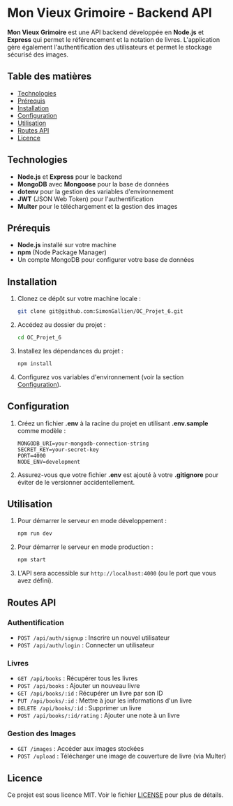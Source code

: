 # Mon Vieux Grimoire - Backend API

**Mon Vieux Grimoire** est une API backend développée en **Node.js** et **Express** qui permet le référencement et la notation de livres. L'application gère également l'authentification des utilisateurs et permet le stockage sécurisé des images.

## Table des matières

-   [Technologies](#technologies)
-   [Prérequis](#prérequis)
-   [Installation](#installation)
-   [Configuration](#configuration)
-   [Utilisation](#utilisation)
-   [Routes API](#routes-api)
-   [Licence](#licence)

## Technologies

-   **Node.js** et **Express** pour le backend
-   **MongoDB** avec **Mongoose** pour la base de données
-   **dotenv** pour la gestion des variables d'environnement
-   **JWT** (JSON Web Token) pour l'authentification
-   **Multer** pour le téléchargement et la gestion des images

## Prérequis

-   **Node.js** installé sur votre machine
-   **npm** (Node Package Manager)
-   Un compte MongoDB pour configurer votre base de données

## Installation

1. Clonez ce dépôt sur votre machine locale :
    ```bash
    git clone git@github.com:SimonGallien/OC_Projet_6.git
    ```
2. Accédez au dossier du projet :
    ```bash
    cd OC_Projet_6
    ```
3. Installez les dépendances du projet :
    ```bash
    npm install
    ```
4. Configurez vos variables d'environnement (voir la section [Configuration](#configuration)).

## Configuration

1. Créez un fichier **.env** à la racine du projet en utilisant **.env.sample** comme modèle :
    ```env
    MONGODB_URI=your-mongodb-connection-string
    SECRET_KEY=your-secret-key
    PORT=4000
    NODE_ENV=development
    ```
2. Assurez-vous que votre fichier **.env** est ajouté à votre **.gitignore** pour éviter de le versionner accidentellement.

## Utilisation

1. Pour démarrer le serveur en mode développement :
    ```bash
    npm run dev
    ```
2. Pour démarrer le serveur en mode production :
    ```bash
    npm start
    ```
3. L'API sera accessible sur `http://localhost:4000` (ou le port que vous avez défini).

## Routes API

### Authentification

-   `POST /api/auth/signup` : Inscrire un nouvel utilisateur
-   `POST /api/auth/login` : Connecter un utilisateur

### Livres

-   `GET /api/books` : Récupérer tous les livres
-   `POST /api/books` : Ajouter un nouveau livre
-   `GET /api/books/:id` : Récupérer un livre par son ID
-   `PUT /api/books/:id` : Mettre à jour les informations d'un livre
-   `DELETE /api/books/:id` : Supprimer un livre
-   `POST /api/books/:id/rating` : Ajouter une note à un livre

### Gestion des Images

-   `GET /images` : Accéder aux images stockées
-   `POST /upload` : Télécharger une image de couverture de livre (via Multer)

## Licence

Ce projet est sous licence MIT. Voir le fichier [LICENSE](LICENSE) pour plus de détails.
